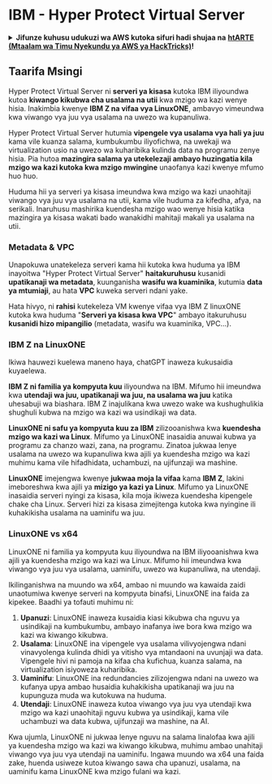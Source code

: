 # IBM - Hyper Protect Virtual Server

<details>

<summary><strong>Jifunze kuhusu udukuzi wa AWS kutoka sifuri hadi shujaa na</strong> <a href="https://training.hacktricks.xyz/courses/arte"><strong>htARTE (Mtaalam wa Timu Nyekundu ya AWS ya HackTricks)</strong></a><strong>!</strong></summary>

Njia nyingine za kusaidia HackTricks:

* Ikiwa unataka kuona **kampuni yako ikionekana kwenye HackTricks** au **kupakua HackTricks kwa PDF** Angalia [**MIPANGO YA KUJIUNGA**](https://github.com/sponsors/carlospolop)!
* Pata [**bidhaa rasmi za PEASS & HackTricks**](https://peass.creator-spring.com)
* Gundua [**Familia ya PEASS**](https://opensea.io/collection/the-peass-family), mkusanyiko wetu wa [**NFTs**](https://opensea.io/collection/the-peass-family) za kipekee
* **Jiunge na** 💬 [**kikundi cha Discord**](https://discord.gg/hRep4RUj7f) au kikundi cha [**telegram**](https://t.me/peass) au **nifuata** kwenye **Twitter** 🐦 [**@carlospolopm**](https://twitter.com/carlospolopm)**.**
* **Shiriki mbinu zako za udukuzi kwa kuwasilisha PRs kwa** [**HackTricks**](https://github.com/carlospolop/hacktricks) na [**HackTricks Cloud**](https://github.com/carlospolop/hacktricks-cloud) repos za github.

</details>

## Taarifa Msingi

Hyper Protect Virtual Server ni **serveri ya kisasa** kutoka IBM iliyoundwa kutoa **kiwango kikubwa cha usalama na utii** kwa mzigo wa kazi wenye hisia. Inakimbia kwenye **IBM Z na vifaa vya LinuxONE**, ambavyo vimeundwa kwa viwango vya juu vya usalama na uwezo wa kupanuliwa.

Hyper Protect Virtual Server hutumia **vipengele vya usalama vya hali ya juu** kama vile kuanza salama, kumbukumbu iliyofichwa, na uwekaji wa virtualization usio na uwezo wa kuharibika kulinda data na programu zenye hisia. Pia hutoa **mazingira salama ya utekelezaji ambayo huzingatia kila mzigo wa kazi kutoka kwa mzigo mwingine** unaofanya kazi kwenye mfumo huo huo.

Huduma hii ya serveri ya kisasa imeundwa kwa mzigo wa kazi unaohitaji viwango vya juu vya usalama na utii, kama vile huduma za kifedha, afya, na serikali. Inaruhusu mashirika kuendesha mzigo wao wenye hisia katika mazingira ya kisasa wakati bado wanakidhi mahitaji makali ya usalama na utii.

### Metadata & VPC

Unapokuwa unatekeleza serveri kama hii kutoka kwa huduma ya IBM inayoitwa "Hyper Protect Virtual Server" **haitakuruhusu** kusanidi **upatikanaji wa metadata**, kuunganisha **wasifu wa kuaminika**, kutumia **data ya mtumiaji**, au hata **VPC** kuweka serveri ndani yake.

Hata hivyo, ni **rahisi** kutekeleza VM kwenye vifaa vya IBM Z linuxONE kutoka kwa huduma "**Serveri ya kisasa kwa VPC**" ambayo itakuruhusu **kusanidi hizo mipangilio** (metadata, wasifu wa kuaminika, VPC...).

### IBM Z na LinuxONE

Ikiwa hauwezi kuelewa maneno haya, chatGPT inaweza kukusaidia kuyaelewa.

**IBM Z ni familia ya kompyuta kuu** iliyoundwa na IBM. Mifumo hii imeundwa kwa **utendaji wa juu, upatikanaji wa juu, na usalama wa juu** katika uhesabuji wa biashara. IBM Z inajulikana kwa uwezo wake wa kushughulikia shughuli kubwa na mzigo wa kazi wa usindikaji wa data.

**LinuxONE ni safu ya kompyuta kuu za IBM** zilizooanishwa kwa **kuendesha mzigo wa kazi wa Linux**. Mifumo ya LinuxONE inasaidia anuwai kubwa ya programu za chanzo wazi, zana, na programu. Zinatoa jukwaa lenye usalama na uwezo wa kupanuliwa kwa ajili ya kuendesha mzigo wa kazi muhimu kama vile hifadhidata, uchambuzi, na ujifunzaji wa mashine.

**LinuxONE** imejengwa kwenye **jukwaa moja la vifaa** kama **IBM Z**, lakini imeboreshwa kwa ajili ya **mizigo ya kazi ya Linux**. Mifumo ya LinuxONE inasaidia serveri nyingi za kisasa, kila moja ikiweza kuendesha kipengele chake cha Linux. Serveri hizi za kisasa zimejitenga kutoka kwa nyingine ili kuhakikisha usalama na uaminifu wa juu.

### LinuxONE vs x64

LinuxONE ni familia ya kompyuta kuu iliyoundwa na IBM iliyooanishwa kwa ajili ya kuendesha mzigo wa kazi wa Linux. Mifumo hii imeundwa kwa viwango vya juu vya usalama, uaminifu, uwezo wa kupanuliwa, na utendaji.

Ikilinganishwa na muundo wa x64, ambao ni muundo wa kawaida zaidi unaotumiwa kwenye serveri na kompyuta binafsi, LinuxONE ina faida za kipekee. Baadhi ya tofauti muhimu ni:

1. **Upanuzi**: LinuxONE inaweza kusaidia kiasi kikubwa cha nguvu ya usindikaji na kumbukumbu, ambayo inafanya iwe bora kwa mzigo wa kazi wa kiwango kikubwa.
2. **Usalama**: LinuxONE ina vipengele vya usalama vilivyojengwa ndani vinavyolenga kulinda dhidi ya vitisho vya mtandaoni na uvunjaji wa data. Vipengele hivi ni pamoja na kifaa cha kufichua, kuanza salama, na virtualization isiyoweza kuharibika.
3. **Uaminifu**: LinuxONE ina redundancies zilizojengwa ndani na uwezo wa kufanya upya ambao husaidia kuhakikisha upatikanaji wa juu na kupunguza muda wa kutokuwa na huduma.
4. **Utendaji**: LinuxONE inaweza kutoa viwango vya juu vya utendaji kwa mzigo wa kazi unaohitaji nguvu kubwa ya usindikaji, kama vile uchambuzi wa data kubwa, ujifunzaji wa mashine, na AI.

Kwa ujumla, LinuxONE ni jukwaa lenye nguvu na salama linalofaa kwa ajili ya kuendesha mzigo wa kazi wa kiwango kikubwa, muhimu ambao unahitaji viwango vya juu vya utendaji na uaminifu. Ingawa muundo wa x64 una faida zake, huenda usiweze kutoa kiwango sawa cha upanuzi, usalama, na uaminifu kama LinuxONE kwa mzigo fulani wa kazi.
